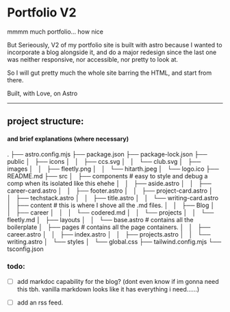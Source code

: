 # Portfolio V2

mmmm much portfolio... how nice

But Serieously, V2 of my portfolio site is built with astro because I wanted to incorporate a blog alongside it, and do a major redesign since the last one was neither responsive, nor accessible, nor pretty to look at.

So I will gut pretty much the whole site barring the HTML, and start from there. 

Built, with Love, on Astro

---
## project structure: 
#### and brief explanations (where necessary)
.
├── astro.config.mjs
├── package.json
├── package-lock.json
├── public
│   ├── icons
│   │   ├── ccs.svg
│   │   └── club.svg
│   ├── images
│   │   ├── fleetly.png
│   │   └── hitarth.jpeg
│   └── logo.ico
├── README.md
├── src
│   ├── components                  # easy to style and debug a comp when its isolated like this ehehe
│   │   ├── aside.astro
│   │   ├── career-card.astro
│   │   ├── footer.astro
│   │   ├── project-card.astro
│   │   ├── techstack.astro
│   │   ├── title.astro
│   │   └── writing-card.astro
│   ├── content                     # this is where I shove all the .md files.
│   │   ├── Blog
│   │   ├── career
│   │   │   └── codered.md
│   │   └── projects
│   │       └── fleetly.md
│   ├── layouts
│   │   └── base.astro              # contains all the boilerplate
│   ├── pages                       # contains all the page containers.
│   │   ├── career.astro
│   │   ├── index.astro
│   │   ├── projects.astro
│   │   └── writing.astro
│   └── styles
│       └── global.css
├── tailwind.config.mjs
└── tsconfig.json

### todo:
- [ ] add markdoc capability for the blog? (dont even know if im gonna need this tbh. vanilla markdown looks like it has everything i need......)
- [ ] add an rss feed. 

